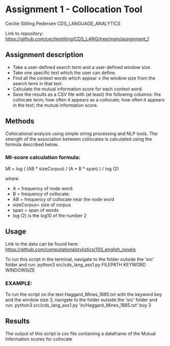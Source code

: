 
# Assignment 1 - Collocation Tool

Cecilie Stilling Pedersen
CDS_LANGUAGE_ANALYTICS

Link to repository: https://github.com/ceciliestilling/CDS_LANG/tree/main/assignment_1

## Assignment description

* Take a user-defined search term and a user-defined window size.
* Take one specific text which the user can define.
* Find all the context words which appear ± the window size from the search term in that text.
* Calculate the mutual information score for each context word.
* Save the results as a CSV file with (at least) the following columns: the collocate term; how often it appears as a collocate; how often it appears in the text; the mutual information score.

## Methods
Collocational analysis using simple string processing and NLP tools. The strength of the association between collocates is calculated using the formula described below.

### MI-score calculation formula:

MI = log ( (AB * sizeCorpus) / (A * B * span) ) / log (2)
 
where 
- A = frequency of node word:
- B = frequency of collocate:
- AB = frequency of collocate near the node word
- sizeCorpus= size of corpus
- span = span of words
- log (2) is the log10 of the number 2


## Usage
Link to the data can be found here: https://github.com/computationalstylistics/100_english_novels


To run this script in the terminal, navigate to the folder outside the 'src' folder and run:
python3 src/cds_lang_ass1.py FILEPATH KEYWORD WINDOWSIZE
 
### EXAMPLE:
To run the script on the text Haggard_Mines_1885.txt with the keyword boy and the window size 3, navigate to the folder outside the 'src' folder and run:
  python3 src/cds_lang_ass1.py 'in/Haggard_Mines_1885.txt' boy 3

## Results
The output of this script is csv file containing a dataframe of the Mutual Information scores for collocate
